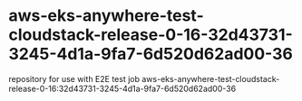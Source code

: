 # aws-eks-anywhere-test-cloudstack-release-0-16-32d43731-3245-4d1a-9fa7-6d520d62ad00-36
repository for use with E2E test job aws-eks-anywhere-test-cloudstack-release-0-16:32d43731-3245-4d1a-9fa7-6d520d62ad00-36
